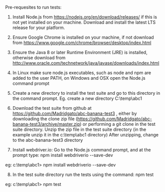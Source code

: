 Pre-requesites to run tests:

1. Install Node.js from https://nodejs.org/en/download/releases/ if this is not yet installed on your machine. Download
and install the latest LTS release for your platform.

2. Ensure Google Chrome is installed on your machine, if not download from 
https://www.google.com/chrome/browser/desktop/index.html

3. Ensure the Java 8 or later Runtime Environment (JRE) is installed, otherwise download from 
http://www.oracle.com/technetwork/java/javase/downloads/index.html

4. In Linux make sure node.js executables, such as node and npm are added to the user PATH, on Windows and OSX open the 
Node.js command prompt

5. Create a new  directory to install the test suite and go to this directory in the command prompt. 
Eg. create a new directory C:\temp\abc1

6. Download the test suite from github at https://github.com/Madridgato/abc-banana-test3  , either by downloading the
clone zip file (https://github.com/Madridgato/abc-banana-test3/archive/master.zip) or performing a git clone in the test
suite directory. Unzip the zip file in the test suite directory (in the example unzip it in the c:\temp\abc1 directory)
After unzipping, change to the abc-banana-test3 directory

7. Install webdriver.io: Go to the Node.js command prompt, and at the prompt type:
npm install webdriverio --save-dev

eg: c:\temp\abc1>  npm install webdriverio --save-dev


8. In the test suite directory run the tests using the command:
npm test

eg: c:\temp\abc1> npm test

